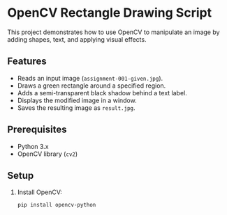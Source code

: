 # OpenCV Rectangle Drawing Script

This project demonstrates how to use OpenCV to manipulate an image by adding shapes, text, and applying visual effects.

## Features
- Reads an input image (`assignment-001-given.jpg`).
- Draws a green rectangle around a specified region.
- Adds a semi-transparent black shadow behind a text label.
- Displays the modified image in a window.
- Saves the resulting image as `result.jpg`.

## Prerequisites
- Python 3.x
- OpenCV library (`cv2`)

## Setup
1. Install OpenCV:
   ```bash
   pip install opencv-python
